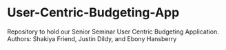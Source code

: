 # User-Centric-Budgeting-App
Repository to hold our Senior Seminar User Centric Budgeting Application. Authors: Shakiya Friend, Justin Dildy, and Ebony Hansberry
